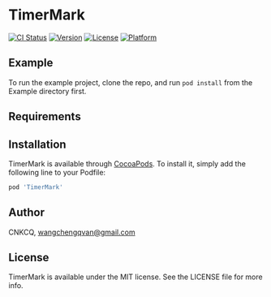 # TimerMark

[![CI Status](https://img.shields.io/travis/CNKCQ/TimerMark.svg?style=flat)](https://travis-ci.org/CNKCQ/TimerMark)
[![Version](https://img.shields.io/cocoapods/v/TimerMark.svg?style=flat)](https://cocoapods.org/pods/TimerMark)
[![License](https://img.shields.io/cocoapods/l/TimerMark.svg?style=flat)](https://cocoapods.org/pods/TimerMark)
[![Platform](https://img.shields.io/cocoapods/p/TimerMark.svg?style=flat)](https://cocoapods.org/pods/TimerMark)

## Example

To run the example project, clone the repo, and run `pod install` from the Example directory first.

## Requirements

## Installation

TimerMark is available through [CocoaPods](https://cocoapods.org). To install
it, simply add the following line to your Podfile:

```ruby
pod 'TimerMark'
```

## Author

CNKCQ, wangchengqvan@gmail.com

## License

TimerMark is available under the MIT license. See the LICENSE file for more info.
